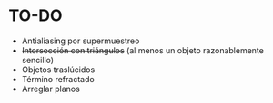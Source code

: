 # TO-DO
* Antialiasing por supermuestreo
* ~~Intersección con triángulos~~ (al menos un objeto razonablemente sencillo)
* Objetos traslúcidos
* Término refractado
* Arreglar planos
